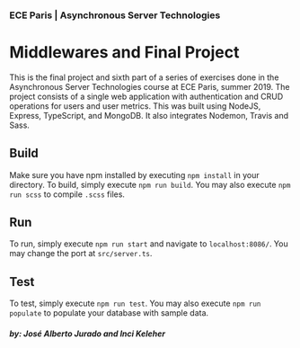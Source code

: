 ### ECE Paris | Asynchronous Server Technologies

# Middlewares and Final Project

This is the final project and sixth part of a series of exercises done in the Asynchronous Server Technologies course 
at ECE Paris, summer 2019. The project consists of a single web application with 
authentication and CRUD operations for users and user metrics. This was built using NodeJS,
Express, TypeScript, and MongoDB. It also integrates Nodemon, Travis and Sass.

## Build

Make sure you have npm installed by executing `npm install` in your directory.
To build, simply execute `npm run build`. You may also execute `npm run scss` to
compile `.scss` files.

## Run

To run, simply execute `npm run start` and navigate to `localhost:8086/`.
You may change the port at `src/server.ts`.

## Test

To test, simply execute `npm run test`. You may also execute `npm run populate` to
populate your database with sample data.

##### by: José Alberto Jurado and Inci Keleher

